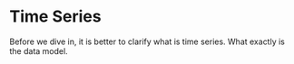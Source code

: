 # Time Series

Before we dive in, it is better to clarify what is time series. What exactly is the data model.
 